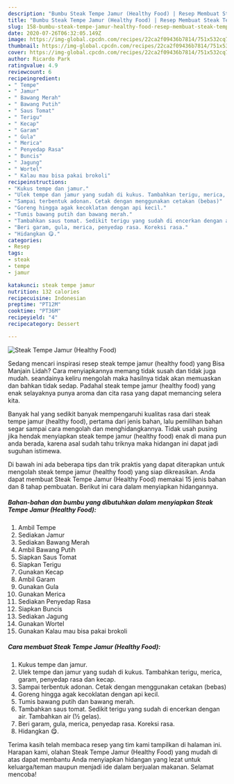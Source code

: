 ```yaml
---
description: "Bumbu Steak Tempe Jamur (Healthy Food) | Resep Membuat Steak Tempe Jamur (Healthy Food) Yang Enak Dan Mudah"
title: "Bumbu Steak Tempe Jamur (Healthy Food) | Resep Membuat Steak Tempe Jamur (Healthy Food) Yang Enak Dan Mudah"
slug: 158-bumbu-steak-tempe-jamur-healthy-food-resep-membuat-steak-tempe-jamur-healthy-food-yang-enak-dan-mudah
date: 2020-07-26T06:32:05.149Z
image: https://img-global.cpcdn.com/recipes/22ca2f09436b7814/751x532cq70/steak-tempe-jamur-healthy-food-foto-resep-utama.jpg
thumbnail: https://img-global.cpcdn.com/recipes/22ca2f09436b7814/751x532cq70/steak-tempe-jamur-healthy-food-foto-resep-utama.jpg
cover: https://img-global.cpcdn.com/recipes/22ca2f09436b7814/751x532cq70/steak-tempe-jamur-healthy-food-foto-resep-utama.jpg
author: Ricardo Park
ratingvalue: 4.9
reviewcount: 6
recipeingredient:
- " Tempe"
- " Jamur"
- " Bawang Merah"
- " Bawang Putih"
- " Saus Tomat"
- " Terigu"
- " Kecap"
- " Garam"
- " Gula"
- " Merica"
- " Penyedap Rasa"
- " Buncis"
- " Jagung"
- " Wortel"
- " Kalau mau bisa pakai brokoli"
recipeinstructions:
- "Kukus tempe dan jamur."
- "Ulek tempe dan jamur yang sudah di kukus. Tambahkan terigu, merica, garam, penyedap rasa dan kecap."
- "Sampai terbentuk adonan. Cetak dengan menggunakan cetakan (bebas)"
- "Goreng hingga agak kecoklatan dengan api kecil."
- "Tumis bawang putih dan bawang merah."
- "Tambahkan saus tomat. Sedikit terigu yang sudah di encerkan dengan air. Tambahkan air (½ gelas)."
- "Beri garam, gula, merica, penyedap rasa. Koreksi rasa."
- "Hidangkan 😋."
categories:
- Resep
tags:
- steak
- tempe
- jamur

katakunci: steak tempe jamur 
nutrition: 132 calories
recipecuisine: Indonesian
preptime: "PT12M"
cooktime: "PT36M"
recipeyield: "4"
recipecategory: Dessert

---
```



![Steak Tempe Jamur (Healthy Food)](https://img-global.cpcdn.com/recipes/22ca2f09436b7814/751x532cq70/steak-tempe-jamur-healthy-food-foto-resep-utama.jpg)

Sedang mencari inspirasi resep steak tempe jamur (healthy food) yang Bisa Manjain Lidah? Cara menyiapkannya memang tidak susah dan tidak juga mudah. seandainya keliru mengolah maka hasilnya tidak akan memuaskan dan bahkan tidak sedap. Padahal steak tempe jamur (healthy food) yang enak selayaknya punya aroma dan cita rasa yang dapat memancing selera kita.



Banyak hal yang sedikit banyak mempengaruhi kualitas rasa dari steak tempe jamur (healthy food), pertama dari jenis bahan, lalu pemilihan bahan segar sampai cara mengolah dan menghidangkannya. Tidak usah pusing jika hendak menyiapkan steak tempe jamur (healthy food) enak di mana pun anda berada, karena asal sudah tahu triknya maka hidangan ini dapat jadi suguhan istimewa.


Di bawah ini ada beberapa tips dan trik praktis yang dapat diterapkan untuk mengolah steak tempe jamur (healthy food) yang siap dikreasikan. Anda dapat membuat Steak Tempe Jamur (Healthy Food) memakai 15 jenis bahan dan 8 tahap pembuatan. Berikut ini cara dalam menyiapkan hidangannya.

<!--inarticleads1-->

##### Bahan-bahan dan bumbu yang dibutuhkan dalam menyiapkan Steak Tempe Jamur (Healthy Food):

1. Ambil  Tempe
1. Sediakan  Jamur
1. Sediakan  Bawang Merah
1. Ambil  Bawang Putih
1. Siapkan  Saus Tomat
1. Siapkan  Terigu
1. Gunakan  Kecap
1. Ambil  Garam
1. Gunakan  Gula
1. Gunakan  Merica
1. Sediakan  Penyedap Rasa
1. Siapkan  Buncis
1. Sediakan  Jagung
1. Gunakan  Wortel
1. Gunakan  Kalau mau bisa pakai brokoli




<!--inarticleads2-->

##### Cara membuat Steak Tempe Jamur (Healthy Food):

1. Kukus tempe dan jamur.
1. Ulek tempe dan jamur yang sudah di kukus. Tambahkan terigu, merica, garam, penyedap rasa dan kecap.
1. Sampai terbentuk adonan. Cetak dengan menggunakan cetakan (bebas)
1. Goreng hingga agak kecoklatan dengan api kecil.
1. Tumis bawang putih dan bawang merah.
1. Tambahkan saus tomat. Sedikit terigu yang sudah di encerkan dengan air. Tambahkan air (½ gelas).
1. Beri garam, gula, merica, penyedap rasa. Koreksi rasa.
1. Hidangkan 😋.




Terima kasih telah membaca resep yang tim kami tampilkan di halaman ini. Harapan kami, olahan Steak Tempe Jamur (Healthy Food) yang mudah di atas dapat membantu Anda menyiapkan hidangan yang lezat untuk keluarga/teman maupun menjadi ide dalam berjualan makanan. Selamat mencoba!
